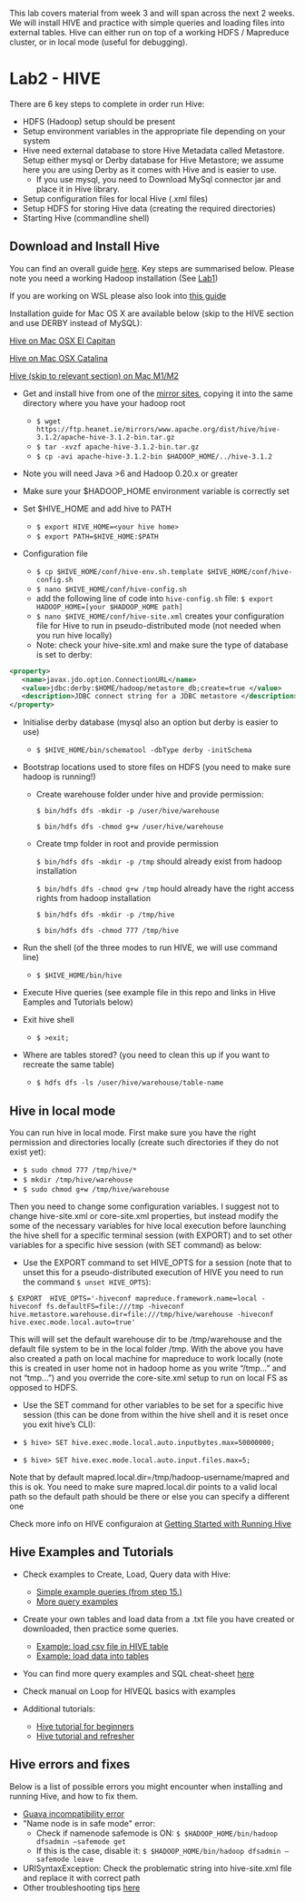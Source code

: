 This lab covers material from week 3 and will span across the next 2 weeks.
We will install HIVE and practice with simple queries and loading files into external tables. 
Hive can either run on top of a working HDFS / Mapreduce cluster, or in local mode (useful for debugging).

# Lab2 - HIVE

There are 6 key steps to complete in order run Hive:

* HDFS (Hadoop) setup should be present
* Setup environment variables in the appropriate file depending on your system
* Hive need external database to store Hive Metadata called Metastore. Setup either mysql or Derby database for Hive Metastore; we assume here you are using Derby as it comes with Hive and is easier to use. 
   - If you use mysql, you need to Download MySql connector jar and place it in Hive library.
* Setup configuration files for local Hive (.xml files)
* Setup HDFS for storing Hive data (creating the required directories)
* Starting Hive (commandline shell)

## Download and Install Hive
You can find an overall guide [here](https://cwiki.apache.org/confluence/display/Hive/GettingStarted#GettingStarted-RunningHive). Key steps are summarised below.
Please note you need a working Hadoop installation (See [Lab1](https://github.com/CA4022/Lab1-Configuration-HadoopMR))

If you are working on WSL please also look into [this guide](https://kontext.tech/column/hadoop/309/apache-hive-311-installation-on-windows-10-using-windows-subsystem-for-linux)

Installation guide for Mac OS X are available below (skip to the HIVE section and use DERBY instead of MySQL):

[Hive on Mac OSX El Capitan](https://bigdatalatte.wordpress.com/2017/02/01/install-hadoop-yarn-hive-on-a-macbook-pro-el-capitan/) 

[Hive on Mac OSX Catalina](https://medium.com/@hannahstrakna/installing-hadoop-with-hive-on-macos-catalina-using-homebrew-b4d384d455e4)

[Hive (skip to relevant section) on Mac M1/M2](https://towardsdev.com/how-to-install-and-setup-apache-hadoop-hive-nifi-on-macos-with-apple-silicon-m1-m2-995798e8ba23)

* Get and install hive from one of the [mirror sites](http://www.apache.org/dyn/closer.cgi/hive/), copying it into the same directory where you have your hadoop root

   - `$ wget https://ftp.heanet.ie/mirrors/www.apache.org/dist/hive/hive-3.1.2/apache-hive-3.1.2-bin.tar.gz `
   - `$ tar -xvzf apache-hive-3.1.2-bin.tar.gz `
   - `$ cp -avi apache-hive-3.1.2-bin $HADOOP_HOME/../hive-3.1.2`
   
* Note you will need Java >6 and Hadoop 0.20.x or greater  
* Make sure your $HADOOP_HOME environment variable is correctly set
* Set $HIVE_HOME and add hive to PATH
   
   - `$ export HIVE_HOME=<your hive home>`
   - `$ export PATH=$HIVE_HOME:$PATH`
 
* Configuration file
   - `$ cp $HIVE_HOME/conf/hive-env.sh.template $HIVE_HOME/conf/hive-config.sh`
   - `$ nano $HIVE_HOME/conf/hive-config.sh`
   - add the following line of code into `hive-config.sh` file: `$ export HADOOP_HOME=[your $HADOOP_HOME path]`
   - `$ nano $HIVE_HOME/conf/hive-site.xml` creates your configuration file for Hive to run in pseudo-distributed mode (not needed when you run hive locally)
   - Note: check your hive-site.xml and make sure the type of database is set to derby:
   
```xml 
<property>
   <name>javax.jdo.option.ConnectionURL</name>
   <value>jdbc:derby:$HOME/hadoop/metastore_db;create=true </value>
   <description>JDBC connect string for a JDBC metastore </description>
</property>
```
  
* Initialise derby database (mysql also an option but derby is easier to use)
  <!-- `$ $HIVE_HOME/bin/schematool –initSchema –dbType derby`-->
  - `$ $HIVE_HOME/bin/schematool -dbType derby -initSchema`
     
 
* Bootstrap locations used to store files on HDFS (you need to make sure hadoop is running!)

   - Create warehouse folder under hive and provide permission:
     
     `$ bin/hdfs dfs -mkdir -p /user/hive/warehouse`
     
     `$ bin/hdfs dfs -chmod g+w /user/hive/warehouse`


   - Create tmp folder in root and provide permission
     
     `$ bin/hdfs dfs -mkdir -p /tmp` should already exist from hadoop installation
    
     `$ bin/hdfs dfs -chmod g+w /tmp` hould already have the right access rights from hadoop installation
      
     `$ bin/hdfs dfs -mkdir -p /tmp/hive`
     
     `$ bin/hdfs dfs -chmod 777 /tmp/hive`
   

   
* Run the shell (of the three modes to run HIVE, we will use command line)
  - `$ $HIVE_HOME/bin/hive`

* Execute Hive queries (see example file in this repo and links in Hive Eamples and Tutorials below)
  
* Exit hive shell
  - `$ >exit;`

* Where are tables stored? (you need to clean this up if you want to recreate the same table)
  - `$ hdfs dfs -ls /user/hive/warehouse/table-name`


## Hive in local mode
You can run hive in local mode. First make sure you have the right permission and directories locally (create such directories if they do not exist yet):

 - `$ sudo chmod 777 /tmp/hive/*`
 - `$ mkdir /tmp/hive/warehouse`
 - `$ sudo chmod g+w /tmp/hive/warehouse`

Then you need to change some configuration variables. I suggest not to change hive-site.xml or core-site.xml properties, but instead modify the some of the necessary variables for hive local execution before launching the hive shell for a specific terminal session (with EXPORT) and to set other variables for a specific hive session (with SET command) as below:

* Use the EXPORT command to set HIVE_OPTS for a session (note that to unset this for a pseudo-distributed execution of HIVE you need to run the command `$ unset HIVE_OPTS`):

`$ EXPORT  HIVE_OPTS='-hiveconf mapreduce.framework.name=local -hiveconf fs.defaultFS=file:///tmp -hiveconf hive.metastore.warehouse.dir=file:///tmp/hive/warehouse -hiveconf hive.exec.mode.local.auto=true'`

This will will set the default warehouse dir to be /tmp/warehouse and the default file system to be in the local folder /tmp. With the above you have also created a path on local machine for mapreduce to work locally (note this is created in user home not in hadoop home as you write “/tmp…” and not “tmp…”) and you override the core-site.xml setup to run on local FS as opposed to HDFS.

* Use the SET command for other variables to be set for a specific hive session (this can be done from within the hive shell and it is reset once you exit hive’s CLI):

 <!-- can also set this by commandline: `$ hive> SET hive.exec.mode.local.auto=true; ` %(default is false) -->
 
 - `$ hive> SET hive.exec.mode.local.auto.inputbytes.max=50000000;`
 
 - `$ hive> SET hive.exec.mode.local.auto.input.files.max=5;`
 

Note that by default mapred.local.dir=/tmp/hadoop-username/mapred and this is ok. You need to make sure mapred.local.dir points to a valid local path so the default path should be there or else you can specify a different one

Check more info on HIVE configuraion at [Getting Started with Running Hive](https://cwiki.apache.org/confluence/display/Hive/GettingStarted#GettingStarted-RunningHiveCLI)


## Hive Examples and Tutorials
* Check examples to Create, Load, Query data with Hive:
  - [Simple example queries (from step 15.)](https://www.java-success.com/10-setting-getting-started-hive-mac/)
  - [More query examples](https://datapeaker.com/en/big--data/hive-queries-15-basic-hive-queries-for-data-engineers/)
   
* Create your own tables and load data from a .txt file you have created or downloaded, then practice some queries.
  - [Example: load csv file in HIVE table](https://sparkbyexamples.com/apache-hive/hive-load-csv-file-into-table/)
  - [Example: load data into tables](https://www.geeksforgeeks.org/hive-load-data-into-table/) 

* You can find more query examples and SQL cheat-sheet [here](https://hortonworks.com/blog/hive-cheat-sheet-for-sql-users/)

* Check manual on Loop for HIVEQL basics with examples

* Additional tutorials:
  - [Hive tutorial for beginners](https://www.guru99.com/hive-tutorials.html)
  - [Hive tutorial and refresher](https://www.analyticsvidhya.com/blog/2020/12/15-basic-and-highly-used-hive-queries-that-all-data-engineers-must-know/)
    
## Hive errors and fixes
Below is a list of possible errors you might encounter when installing and running Hive, and how to fix them.

*  [Guava incompatibility error](https://phoenixnap.com/kb/install-hive-on-ubuntu)
*  "Name node is in safe mode" error:
   - Check if namenode safemode is ON: `$ $HADOOP_HOME/bin/hadoop dfsadmin –safemode get`
   - If this is the case, disable it: `$ $HADOOP_HOME/bin/hadoop dfsadmin –safemode leave`
* URISyntaxException: Check the problematic string into hive-site.xml file and replace it with correct path
* Other troubleshooting tips [here](https://kb.databricks.com/metastore/hive-metastore-troubleshooting.html)



